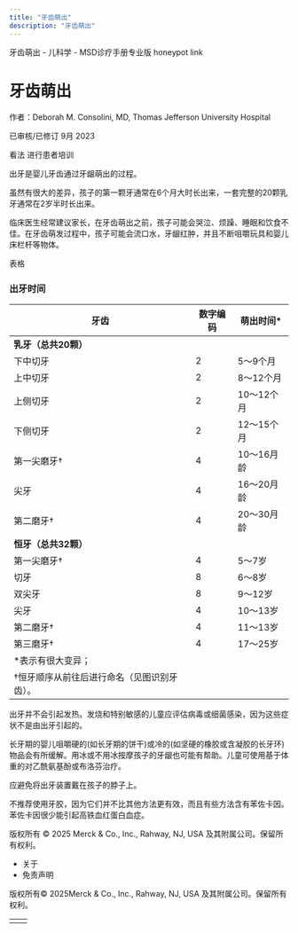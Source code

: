 ```yaml
---
title: "牙齿萌出"
description: "牙齿萌出"
---
```


﻿牙齿萌出 \- 儿科学 \- MSD诊疗手册专业版 honeypot link

# 牙齿萌出

作者：Deborah M. Consolini, MD, Thomas Jefferson University Hospital

已审核/已修订 9月 2023

看法 进行患者培训

出牙是婴儿牙齿通过牙龈萌出的过程。

虽然有很大的差异，孩子的第一颗牙通常在6个月大时长出来，一套完整的20颗乳牙通常在2岁半时长出来。

临床医生经常建议家长，在牙齿萌出之前，孩子可能会哭泣、烦躁、睡眠和饮食不佳。在牙齿萌发过程中，孩子可能会流口水，牙龈红肿，并且不断咀嚼玩具和婴儿床栏杆等物体。

表格

### 出牙时间

| 牙齿 | 数字编码 | 萌出时间\* |
| --- | --- | --- |
| **乳牙（总共20颗）** |
| 下中切牙 | 2 | 5～9个月 |
| 上中切牙 | 2 | 8～12个月 |
| 上侧切牙 | 2 | 10～12个月 |
| 下侧切牙 | 2 | 12～15个月 |
| 第一尖磨牙† | 4 | 10～16月龄 |
| 尖牙 | 4 | 16～20月龄 |
| 第二磨牙† | 4 | 20～30月龄 |
| **恒牙（总共32颗）** |
| 第一尖磨牙† | 4 | 5～7岁 |
| 切牙 | 8 | 6～8岁 |
| 双尖牙 | 8 | 9～12岁 |
| 尖牙 | 4 | 10～13岁 |
| 第二磨牙† | 4 | 11～13岁 |
| 第三磨牙† | 4 | 17～25岁 |
| \*表示有很大变异； |
| †恒牙顺序从前往后进行命名（见图识别牙齿）。 |

出牙并不会引起发热。发烧和特别敏感的儿童应评估病毒或细菌感染，因为这些症状不是由出牙引起的。

长牙期的婴儿咀嚼硬的(如长牙期的饼干)或冷的(如坚硬的橡胶或含凝胶的长牙环)物品会有所缓解。用冰或不用冰按摩孩子的牙龈也可能有帮助。儿童可使用基于体重的对乙酰氨基酚或布洛芬治疗。

应避免将出牙装置戴在孩子的脖子上。

不推荐使用牙胶，因为它们并不比其他方法更有效，而且有些方法含有苯佐卡因。苯佐卡因很少能引起高铁血红蛋白血症。



版权所有 © 2025
Merck & Co., Inc., Rahway, NJ, USA 及其附属公司。保留所有权利。

- 关于
- 免责声明

版权所有© 2025Merck & Co., Inc., Rahway, NJ, USA 及其附属公司。保留所有权利。

|     |     |
| --- | --- |
|  |  |